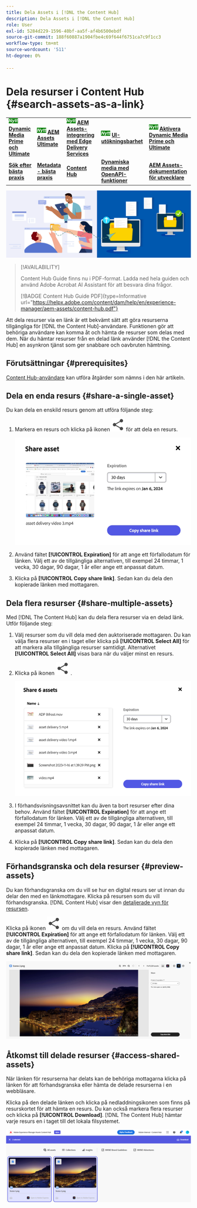 ```yaml
---
title: Dela Assets i [!DNL the Content Hub]
description: Dela Assets i [!DNL the Content Hub]
role: User
exl-id: 5284d229-1596-40bf-aa5f-af4b6500ebdf
source-git-commit: 188f60887a1904fbe4c69f644f6751ca7c9f1cc3
workflow-type: tm+mt
source-wordcount: '511'
ht-degree: 0%

---
```


# Dela resurser i Content Hub {#search-assets-as-a-link}

<table>
    <tr>
        <td>
            <sup style= "background-color:#008000; color:#FFFFFF; font-weight:bold"><i>Nytt</i></sup> <a href="/help/assets/dynamic-media/dm-prime-ultimate.md"><b>Dynamic Media Prime och Ultimate</b></a>
        </td>
        <td>
            <sup style= "background-color:#008000; color:#FFFFFF; font-weight:bold"><i>Nytt</i></sup> <a href="/help/assets/assets-ultimate-overview.md"><b>AEM Assets Ultimate</b></a>
        </td>
        <td>
            <sup style= "background-color:#008000; color:#FFFFFF; font-weight:bold"><i>Nytt</i></sup> <a href="/help/assets/integrate-aem-assets-edge-delivery-services.md"><b>AEM Assets-integrering med Edge Delivery Services</b></a>
        </td>
        <td>
            <sup style= "background-color:#008000; color:#FFFFFF; font-weight:bold"><i>Nytt</i></sup> <a href="/help/assets/aem-assets-view-ui-extensibility.md"><b>UI-utökningsbarhet</b></a>
        </td>
          <td>
            <sup style= "background-color:#008000; color:#FFFFFF; font-weight:bold"><i>Nytt</i></sup> <a href="/help/assets/dynamic-media/enable-dynamic-media-prime-and-ultimate.md"><b>Aktivera Dynamic Media Prime och Ultimate</b></a>
        </td>
    </tr>
    <tr>
        <td>
            <a href="/help/assets/search-best-practices.md"><b>Sök efter bästa praxis</b></a>
        </td>
        <td>
            <a href="/help/assets/metadata-best-practices.md"><b>Metadata - bästa praxis</b></a>
        </td>
        <td>
            <a href="/help/assets/product-overview.md"><b>Content Hub</b></a>
        </td>
        <td>
            <a href="/help/assets/dynamic-media-open-apis-overview.md"><b>Dynamiska media med OpenAPI-funktioner</b></a>
        </td>
        <td>
            <a href="https://developer.adobe.com/experience-cloud/experience-manager-apis/"><b>AEM Assets-dokumentation för utvecklare</b></a>
        </td>
    </tr>
</table>

![Dela banderollbild för resurser](assets/share-assets-banner.png)

>[!AVAILABILITY]
>
>Content Hub Guide finns nu i PDF-format. Ladda ned hela guiden och använd Adobe Acrobat AI Assistant för att besvara dina frågor.
>
>[!BADGE Content Hub Guide PDF]{type=Informative url="https://helpx.adobe.com/content/dam/help/en/experience-manager/aem-assets/content-hub.pdf"}

Att dela resurser via en länk är ett bekvämt sätt att göra resurserna tillgängliga för [!DNL the Content Hub]-användare. Funktionen gör att behöriga användare kan komma åt och hämta de resurser som delas med dem. När du hämtar resurser från en delad länk använder [!DNL the Content Hub] en asynkron tjänst som ger snabbare och oavbruten hämtning.

## Förutsättningar {#prerequisites}

[Content Hub-användare](deploy-content-hub.md#onboard-content-hub-users) kan utföra åtgärder som nämns i den här artikeln.

## Dela en enda resurs {#share-a-single-asset}

Du kan dela en enskild resurs genom att utföra följande steg:

1. Markera en resurs och klicka på ikonen ![dela](assets/share.svg) för att dela en resurs.

   ![Dela en resurs](assets/sharing-single-asset.png)

1. Använd fältet **[!UICONTROL Expiration]** för att ange ett förfallodatum för länken. Välj ett av de tillgängliga alternativen, till exempel 24 timmar, 1 vecka, 30 dagar, 90 dagar, 1 år eller ange ett anpassat datum.

1. Klicka på **[!UICONTROL Copy share link]**. Sedan kan du dela den kopierade länken med mottagaren.

## Dela flera resurser {#share-multiple-assets}

Med [!DNL The Content Hub] kan du dela flera resurser via en delad länk. Utför följande steg:

1. Välj resurser som du vill dela med den auktoriserade mottagaren. Du kan välja flera resurser en i taget eller klicka på **[!UICONTROL Select All]** för att markera alla tillgängliga resurser samtidigt. Alternativet **[!UICONTROL Select All]** visas bara när du väljer minst en resurs.

1. Klicka på ikonen ![Dela](assets/share.svg) .

   ![Dela flera resurser](assets/sharing-multiple-assets.png)

1. I förhandsvisningsavsnittet kan du även ta bort resurser efter dina behov. Använd fältet **[!UICONTROL Expiration]** för att ange ett förfallodatum för länken. Välj ett av de tillgängliga alternativen, till exempel 24 timmar, 1 vecka, 30 dagar, 90 dagar, 1 år eller ange ett anpassat datum.

1. Klicka på **[!UICONTROL Copy share link]**. Sedan kan du dela den kopierade länken med mottagaren.

## Förhandsgranska och dela resurser {#preview-assets}

Du kan förhandsgranska om du vill se hur en digital resurs ser ut innan du delar den med en länkmottagare. Klicka på resursen som du vill förhandsgranska. [!DNL Content Hub] visar den [detaljerade vyn för resursen](asset-properties-content-hub.md).

Klicka på ikonen ![dela](assets/share.svg) om du vill dela en resurs. Använd fältet **[!UICONTROL Expiration]** för att ange ett förfallodatum för länken. Välj ett av de tillgängliga alternativen, till exempel 24 timmar, 1 vecka, 30 dagar, 90 dagar, 1 år eller ange ett anpassat datum. Klicka på **[!UICONTROL Copy share link]**. Sedan kan du dela den kopierade länken med mottagaren.

![Förhandsgranska resurser i Content Hub](assets/preview-assets-content-hub.png)

## Åtkomst till delade resurser {#access-shared-assets}

När länken för resurserna har delats kan de behöriga mottagarna klicka på länken för att förhandsgranska eller hämta de delade resurserna i en webbläsare.

Klicka på den delade länken och klicka på nedladdningsikonen som finns på resurskortet för att hämta en resurs.  Du kan också markera flera resurser och klicka på **[!UICONTROL Download]**. <!--You can either download original assets or Original+Renditions of an asset.--> [!DNL The Content Hub] hämtar varje resurs en i taget till det lokala filsystemet.

![Använd delade länkar](assets/content-hub-access-shared-links.png)
